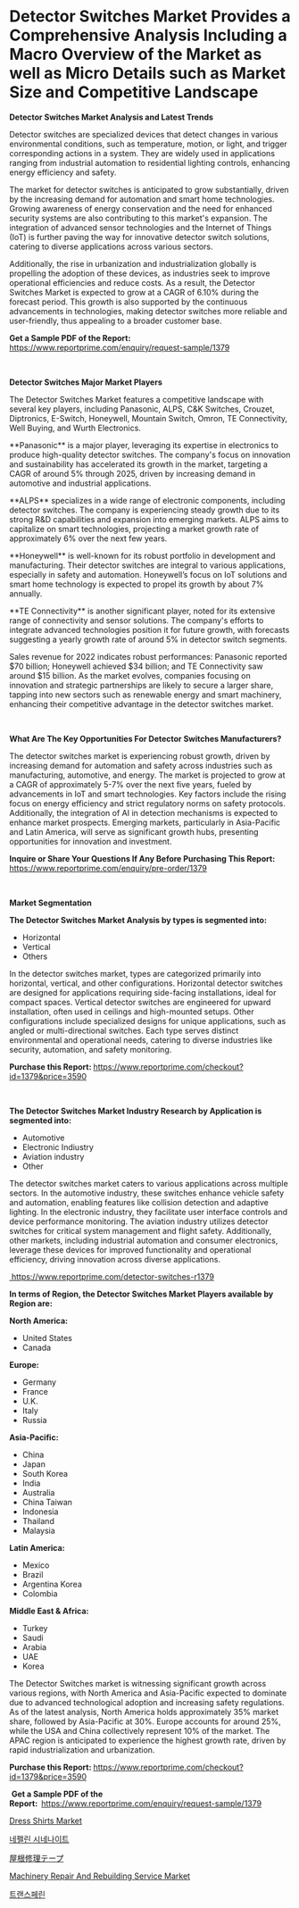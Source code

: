 <p><h1>Detector Switches Market Provides a Comprehensive Analysis Including a Macro Overview of the Market as well as Micro Details such as Market Size and Competitive Landscape</h1></p><p><strong>Detector Switches Market Analysis and Latest Trends</strong></p>
<p><p>Detector switches are specialized devices that detect changes in various environmental conditions, such as temperature, motion, or light, and trigger corresponding actions in a system. They are widely used in applications ranging from industrial automation to residential lighting controls, enhancing energy efficiency and safety.</p><p>The market for detector switches is anticipated to grow substantially, driven by the increasing demand for automation and smart home technologies. Growing awareness of energy conservation and the need for enhanced security systems are also contributing to this market's expansion. The integration of advanced sensor technologies and the Internet of Things (IoT) is further paving the way for innovative detector switch solutions, catering to diverse applications across various sectors.</p><p>Additionally, the rise in urbanization and industrialization globally is propelling the adoption of these devices, as industries seek to improve operational efficiencies and reduce costs. As a result, the Detector Switches Market is expected to grow at a CAGR of 6.10% during the forecast period. This growth is also supported by the continuous advancements in technologies, making detector switches more reliable and user-friendly, thus appealing to a broader customer base.</p></p>
<p><strong>Get a Sample PDF of the Report:&nbsp;</strong> <a href="https://www.reportprime.com/enquiry/request-sample/1379">https://www.reportprime.com/enquiry/request-sample/1379</a></p>
<p>&nbsp;</p>
<p><strong>Detector Switches Major Market Players</strong></p>
<p><p>The Detector Switches Market features a competitive landscape with several key players, including Panasonic, ALPS, C&K Switches, Crouzet, Diptronics, E-Switch, Honeywell, Mountain Switch, Omron, TE Connectivity, Well Buying, and Wurth Electronics.</p><p>**Panasonic** is a major player, leveraging its expertise in electronics to produce high-quality detector switches. The company's focus on innovation and sustainability has accelerated its growth in the market, targeting a CAGR of around 5% through 2025, driven by increasing demand in automotive and industrial applications.</p><p>**ALPS** specializes in a wide range of electronic components, including detector switches. The company is experiencing steady growth due to its strong R&D capabilities and expansion into emerging markets. ALPS aims to capitalize on smart technologies, projecting a market growth rate of approximately 6% over the next few years.</p><p>**Honeywell** is well-known for its robust portfolio in development and manufacturing. Their detector switches are integral to various applications, especially in safety and automation. Honeywell’s focus on IoT solutions and smart home technology is expected to propel its growth by about 7% annually.</p><p>**TE Connectivity** is another significant player, noted for its extensive range of connectivity and sensor solutions. The company's efforts to integrate advanced technologies position it for future growth, with forecasts suggesting a yearly growth rate of around 5% in detector switch segments.</p><p>Sales revenue for 2022 indicates robust performances: Panasonic reported $70 billion; Honeywell achieved $34 billion; and TE Connectivity saw around $15 billion. As the market evolves, companies focusing on innovation and strategic partnerships are likely to secure a larger share, tapping into new sectors such as renewable energy and smart machinery, enhancing their competitive advantage in the detector switches market.</p></p>
<p>&nbsp;</p>
<p><strong>What Are The Key Opportunities For Detector Switches Manufacturers?</strong></p>
<p><p>The detector switches market is experiencing robust growth, driven by increasing demand for automation and safety across industries such as manufacturing, automotive, and energy. The market is projected to grow at a CAGR of approximately 5-7% over the next five years, fueled by advancements in IoT and smart technologies. Key factors include the rising focus on energy efficiency and strict regulatory norms on safety protocols. Additionally, the integration of AI in detection mechanisms is expected to enhance market prospects. Emerging markets, particularly in Asia-Pacific and Latin America, will serve as significant growth hubs, presenting opportunities for innovation and investment.</p></p>
<p><strong>Inquire or Share Your Questions If Any Before Purchasing This Report:</strong> <a href="https://www.reportprime.com/enquiry/pre-order/1379">https://www.reportprime.com/enquiry/pre-order/1379</a></p>
<p>&nbsp;</p>
<p><strong>Market Segmentation</strong></p>
<p><strong>The Detector Switches Market Analysis by types is segmented into:</strong></p>
<p><ul><li>Horizontal</li><li>Vertical</li><li>Others</li></ul></p>
<p><p>In the detector switches market, types are categorized primarily into horizontal, vertical, and other configurations. Horizontal detector switches are designed for applications requiring side-facing installations, ideal for compact spaces. Vertical detector switches are engineered for upward installation, often used in ceilings and high-mounted setups. Other configurations include specialized designs for unique applications, such as angled or multi-directional switches. Each type serves distinct environmental and operational needs, catering to diverse industries like security, automation, and safety monitoring.</p></p>
<p><strong>Purchase this Report:&nbsp;</strong><a href="https://www.reportprime.com/checkout?id=1379&price=3590">https://www.reportprime.com/checkout?id=1379&price=3590</a></p>
<p>&nbsp;</p>
<p><strong>The Detector Switches Market Industry Research by Application is segmented into:</strong></p>
<p><ul><li>Automotive</li><li>Electronic Indiustry</li><li>Aviation industry</li><li>Other</li></ul></p>
<p><p>The detector switches market caters to various applications across multiple sectors. In the automotive industry, these switches enhance vehicle safety and automation, enabling features like collision detection and adaptive lighting. In the electronic industry, they facilitate user interface controls and device performance monitoring. The aviation industry utilizes detector switches for critical system management and flight safety. Additionally, other markets, including industrial automation and consumer electronics, leverage these devices for improved functionality and operational efficiency, driving innovation across diverse applications.</p></p>
<p><a href="https://www.reportprime.com/detector-switches-r1379">&nbsp;https://www.reportprime.com/detector-switches-r1379</a></p>
<p><strong>In terms of Region, the Detector Switches Market Players available by Region are:</strong></p>
<p>
    <p> <strong> North America: </strong>
        <ul>
            <li>United States</li>
            <li>Canada</li>
        </ul>
        </p> 
    <p> <strong> Europe: </strong>
        <ul>
            <li>Germany</li>
            <li>France</li>
            <li>U.K.</li>
            <li>Italy</li>
            <li>Russia</li>
        </ul>
        </p> 
    <p> <strong> Asia-Pacific: </strong>
        <ul>
            <li>China</li>
            <li>Japan</li>
            <li>South Korea</li>
            <li>India</li>
            <li>Australia</li>
            <li>China Taiwan</li>
            <li>Indonesia</li>
            <li>Thailand</li>
            <li>Malaysia</li>
        </ul>
        </p> 
    <p> <strong> Latin America: </strong>
        <ul>
            <li>Mexico</li>
            <li>Brazil</li>
            <li>Argentina Korea</li>
            <li>Colombia</li>
        </ul>
        </p> 
    <p> <strong> Middle East & Africa: </strong>
        <ul>
            <li>Turkey</li>
            <li>Saudi</li>
            <li>Arabia</li>
            <li>UAE</li>
            <li>Korea</li>
        </ul>
    </p>
    </p>
<p><p>The Detector Switches market is witnessing significant growth across various regions, with North America and Asia-Pacific expected to dominate due to advanced technological adoption and increasing safety regulations. As of the latest analysis, North America holds approximately 35% market share, followed by Asia-Pacific at 30%. Europe accounts for around 25%, while the USA and China collectively represent 10% of the market. The APAC region is anticipated to experience the highest growth rate, driven by rapid industrialization and urbanization.</p></p>
<p><strong>Purchase this Report: </strong><a href="https://www.reportprime.com/checkout?id=1379&price=3590">https://www.reportprime.com/checkout?id=1379&price=3590</a></p>
<p>&nbsp;<strong>Get a Sample PDF of the Report:&nbsp;&nbsp;</strong><a href="https://www.reportprime.com/enquiry/request-sample/1379">https://www.reportprime.com/enquiry/request-sample/1379</a></p>
<p><strong></strong></p>
<p><p><a href="https://www.linkedin.com/pulse/global-dress-shirts-market-landscape-future-trends-strategic-jr1lf?trackingId=0abJzZzHS5ieZxKHABf8zw%3D%3D">Dress Shirts Market</a></p><p><a href="https://medium.com/@anita28yomishoe/%EB%84%A4%ED%8E%98%EB%A6%B0-%EC%8B%9C%EC%95%88%EB%9D%BC%EC%9D%B4%ED%8A%B8-%EC%8B%9C%EC%9E%A5-%EA%B0%9C%EC%9A%94-2024%EB%85%84%EB%B6%80%ED%84%B0-2031%EB%85%84%EA%B9%8C%EC%A7%80%EC%9D%98-%EA%B8%80%EB%A1%9C%EB%B2%8C-%EC%8B%9C%EC%9E%A5-%EB%8F%99%ED%96%A5-%EB%B0%8F-%EB%AF%B8%EB%9E%98-%EC%A0%84%EB%A7%9D-29ed8a10cbb8">네펠린 시네나이트</a></p><p><a href="https://medium.com/@vadkqfca47/%E5%B1%8B%E6%A0%B9%E4%BF%AE%E7%90%86%E3%83%86%E3%83%BC%E3%83%97%E5%B8%82%E5%A0%B4-%E3%82%B0%E3%83%AD%E3%83%BC%E3%83%90%E3%83%AB%E5%B8%82%E5%A0%B4%E3%82%B7%E3%82%A7%E3%82%A2%E3%81%A8%E3%83%A9%E3%83%B3%E3%82%AD%E3%83%B3%E3%82%B0-%E7%B7%8F%E5%90%88%E8%B2%A9%E5%A3%B2%E3%81%8A%E3%82%88%E3%81%B3%E9%9C%80%E8%A6%81%E4%BA%88%E6%B8%AC2024%E5%B9%B4-2031%E5%B9%B4-458adae8197b">屋根修理テープ</a></p><p><a href="https://medium.com/@hesterorn/machinery-repair-and-rebuilding-service-market-a-global-and-regional-analysis-2024-2031-f13ea4ee2a76">Machinery Repair And Rebuilding Service Market</a></p><p><a href="https://medium.com/@anita28yomishoe/%ED%8A%B8%EB%9E%9C%EC%8A%A4%ED%8D%BC%EB%A6%B0-%EC%8B%9C%EC%9E%A5-%EC%A0%84%EB%9E%B5%EC%A0%81-%ED%86%B5%EC%B0%B0-%ED%8A%B8%EB%9E%9C%EC%8A%A4%ED%8D%BC%EB%A6%B0-%EC%82%B0%EC%97%85%EC%9D%98-%EC%A0%9C%ED%92%88-%EC%A7%84%ED%99%94%EC%99%80-%EC%8B%9C%EC%9E%A5-%EC%84%B8%EB%B6%84%ED%99%94-3298b2d4d997">트랜스페린</a></p></p>